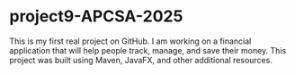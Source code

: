 # project9-APCSA-2025
This is my first real project on GitHub.
I am working on a financial application that will help people track, manage, and save their money.
This project was built using Maven, JavaFX, and other additional resources.
